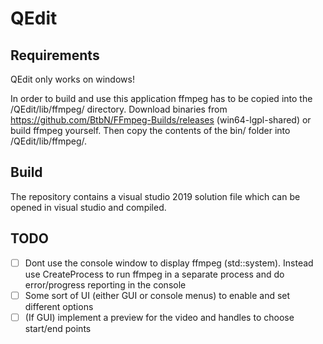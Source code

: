 # QEdit

## Requirements
QEdit only works on windows!

In order to build and use this application ffmpeg has to be copied into the /QEdit/lib/ffmpeg/ directory.
Download binaries from https://github.com/BtbN/FFmpeg-Builds/releases (win64-lgpl-shared) or build ffmpeg yourself. Then copy the contents of the bin/ folder into /QEdit/lib/ffmpeg/.

## Build
The repository contains a visual studio 2019 solution file which can be opened in visual studio and compiled.

## TODO
- [ ] Dont use the console window to display ffmpeg (std::system). Instead use CreateProcess to run ffmpeg in a separate process and do error/progress reporting in the console
- [ ] Some sort of UI (either GUI or console menus) to enable and set different options
- [ ] (If GUI) implement a preview for the video and handles to choose start/end points
